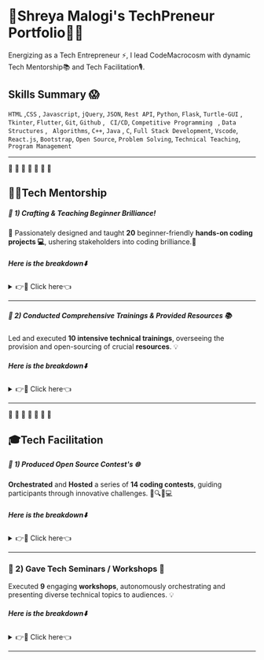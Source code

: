 # 🤝Shreya Malogi's TechPreneur Portfolio👣🦾


Energizing as a Tech Entrepreneur ⚡, I lead CodeMacrocosm with dynamic Tech Mentorship📚 and Tech Facilitation🎙.

## Skills Summary 😱
`HTML` ,`CSS` , `Javascript`, `jQuery`, `JSON`, `Rest API`, `Python`, `Flask`, `Turtle-GUI` , ` Tkinter`, `Flutter`, `Git`, `Github` , ` CI/CD`, `Competitive Programming ` , `Data Structures` , ` Algorithms`, `C++`, `Java` , `C`, `Full Stack Development`, `Vscode`, `React.js`, `Bootstrap`, `Open Source`, `Problem Solving`, `Technical Teaching`, ` Program Management `

---

💙 💙 💙 💙 💙 💙 💙

## 👩‍💻Tech Mentorship

#####  🚀 1) Crafting & Teaching Beginner Brilliance!

🌟 Passionately designed and taught **20** beginner-friendly **hands-on coding projects 💻**, ushering stakeholders into coding brilliance.🌌

#####  Here is the breakdown⬇️

<details>

<summary> 👉📸 Click here👈  </summary>
 
## Table of Contents: 

| Project Name                                                                   | Tech Stack                      |
|--------------------------------------------------------------------------------|---------------------------------|
| [🦠1) Pandemic Alert ](https://github.com/shreyamalogi/corona-cases-notifyer) | 📊 Python                      |
| [🗣️ 2) Text-to-Speech (TTS)](https://github.com/shreyamalogi/TTS)                    | 📝 Python                      |
| [📄 3) Bio Data ](https://github.com/shreyamalogi/Bio-Data)          | 🔍 HTML                        |
| [🎽 4) Teal Minimal Portfolio ](https://github.com/shreyamalogi/Teal-Minimal-Portfolio.)  | 🔍 HTML, CSS        |)             
| [🐶 5) Tinder for Dogs](https://github.com/shreyamalogi/tindog)                               | 💻 HTML, CSS, Bootstrap        |
| [🎨 5) Polka Dot](https://github.com/shreyamalogi/the_hirst_painting)                 | 🔵 Turtle GUI                  |
| [✏️ 6) Spirograph](https://github.com/shreyamalogi/spirograph)                       | 🌀 Turtle GUI                  |
| [🤖 7) Doraemon](https://github.com/shreyamalogi/doraemon)                           | 🎨 Turtle GUI                  |
| [🚀 8) Among Us Tribute](https://github.com/shreyamalogi/among-us)                   | 👥 Turtle GUI                  |
| [🧠 9) Memory Game](https://github.com/shreyamalogi/memory-game)                    | 🎮 HTML, CSS, JavaScript       |
| [🥁 10) Drums Kit](https://github.com/shreyamalogi/drums-app)                        | 🚀 HTML, CSS, JavaScript       |
| [🎲 11) Dice Game](https://github.com/shreyamalogi/Dice-game)                        | 🎮 HTML, CSS, JavaScript       |
| [🌐 12) Favicon Fetcher](https://github.com/shreyamalogi/favicon-fetcher)              | 🔍 HTML, CSS, JavaScript       |
| [📜 13) Kanye Quotes Generator](https://github.com/shreyamalogi/kanye-quotes-generator)| 🎤 API                         |
| [🌐 14) Real-time ISS Tracker](https://github.com/shreyamalogi/Real-time-ISS-Tracker)  | 🚀 Python, Tkinter             |
| [🌐 15) Flask API Integration](https://github.com/shreyamalogi/Flask-API-Integration)  | 🚀 Python, Flask               |
| [🚗 16) Miles to Kilometers Converter](https://github.com/shreyamalogi/miles-to-km-converter)| ➡️🚶 Tkinter                |
| [💎 17) I Am Rich App](https://github.com/shreyamalogi/rich-app)                      | 💰 Flutter                     |
| [📇 18) BizCard App](https://github.com/shreyamalogi/bizcard-app)                    | 🔄 Flutter                     |

This learning path will take you on a journey from Python basics to web technologies, API integration, GUI development, and finally, mobile app development with Flutter. Enjoy the coding adventure!🚀✨
</details>


---

##### 🚀 2) Conducted Comprehensive Trainings & Provided Resources 📚


Led and executed **10 intensive technical trainings**, overseeing the provision and open-sourcing of crucial **resources**. 💡



#####  Here is the breakdown⬇️

<details>

<summary> 👉📸 Click here👈 </summary>
 
| Chapter | Name of Chapter                                      |
|---------|------------------------------------------------------|
| 1       | [📖 Introduction to 'Github'.](https://github.com/CodeMacrocosm/Github-BOOK)                  |
| 2       | [👨‍💻 Understanding & Practicing 'Git'.](https://github.com/CodeMacrocosm/git-BOOK)            |
| 3       | [🔧 15 days of 'HTML/CSS' Training.](https://github.com/CodeMacrocosm/HTMLCSS-BOOK)         |
| 4       | [⚛️ 10 Days of 'React.js' Training.](https://github.com/CodeMacrocosm/react.js-BOOK)       |
| 5       | [🌐 10 days of 'C' Training.](https://github.com/CodeMacrocosm/C-BOOK)                      |
| 6       | [🔍 10 days of 'C++' Training.](https://github.com/CodeMacrocosm/CPP-BOOK)                  |
| 7       | [💡 30 days of 'DSA basics' Training.](https://github.com/CodeMacrocosm/DSA-BOOK)          |
| 8       | [☕ 10 days of 'Java' Training.](https://github.com/CodeMacrocosm/JAVA-BOOK)                |
| 9       | [🌐 45 days of 'Full Stack Web Development'.](https://github.com/CodeMacrocosm/WEBD-BOOK) |


</details>


---
💙 💙 💙 💙 💙 💙 💙 


## 🎓Tech Facilitation


##### 🚀 1) Produced Open Source Contest's 🌐

**Orchestrated** and **Hosted** a series of **14 coding contests**, guiding participants through innovative challenges. 🌟🔍💡💻

#####  Here is the breakdown⬇️

<details>

<summary> 👉📸 Click here👈 </summary>

| S.No | Name of Contest        | Description                                                   |
|------|------------------------|---------------------------------------------------------------|
| 🏆 Contest 1 | Write-a-Thon-20        | 🌟 Unleash the Creative Power of Magic Words                |
| 🌟 Contest 2 | Start-a-Thon-20        | 🌟 The Hello World Spectacular Extravaganza                  |
| 💻 Contest 3 | Design-a-Thon-20       | 🌟 Storyteller's Canvas - Design Your Narrative              |
| 🌐 Contest 4 | Web-a-Thon-20          | 🌟 Ultimate Web Development Showdown!               |
| 🚀 Contest 5 | Pull-a-Thon-21         | 🌟 Entry Point to Open Source Collaboration!            |
| ✂️ Contest 6 | Dev-a-Thon-21          | 🌟 Your Gateway to Express Your Dev Journey!                 |
| 🌐 Contest 7 | Snip-a-Thon-21         | 🌟 Code Brilliance, One Snippet at a Time!                 |
| 📖 Contest 8 | Vocab-a-Thon-22        | 🌟 Your Passport to Word Wonderland!                       |
| 💻 Contest 9  | Patternathon-22:       | 🌟 Artistic Expressive Canvas in Code                               |
| 🚀 Contest 10 | Algoathon-22:         | 🌟 Ingeniously Crafting Algorithms Anew                               |
| ✨ Contest 11 | Profileathon-22:        | 🌟  Tech Journeys Unveiled Together.                    |
| 🌊 Contest 12 | Turtle-a-Thon '23         | 🌟 Explore Turtle Graphics Bliss. |
| 💡 Contest 13 | LeetArray-a-thon'23       | 🌟 Leetcode Array Mastery Unleashed. |
| 🧩 Contest 14 | LeetString-a-thon'23      | 🌟 Innovate Strings, Crack Leetcode Challenges.|

</details>



---

### 🚀 2) Gave Tech Seminars / Workshops 🎤

Executed **9** engaging **workshops**, autonomously orchestrating and presenting diverse technical topics to audiences. 💡

##### Here is the breakdown⬇️

<details>

<summary> 👉📸 Click here👈 </summary>

| Event | Workshop / Seminar Name | Description |
|-------|-------------------------|-------------|
| 🌟 1 | 📖 GitHub Hello-World Workshop: | 🚀 A Step-by-Step Guide to Getting Started. |
| 🌟 2 | 🔧 Setup Training Workshop: | 🛠️ A Hands-on Guide for Tools Installation.  |
| 🌟 3 | 🎉 Hacktoberfest 2021 Workshop: | 💡 CodeMacrocosm Open Source Contribution Demo. |
| 🌟 4 | 🔍 Placement Preparation Seminar: | 🎓 Ace Your Job Search.  |
| 🌟 5 | 🗺️ Technical Placement Seminar: | 🌐 Coursemap.  |
| 🌟 6 | 🚀 Hacktoberfest 2022 Workshop: | 🌟 CodeMacrocosm Open Source Contribution Demo. |
| 🌟 7 | 🚗 Google Driverless Cars Seminar: |  🚗 Transportation - Autonomous Technology. |
| 🌟 8 | 👩‍💻 Frontend Dev Week Workshop: | 💖 101 Coachings for Beginner girls for 1 week.  |
| 🌟 9 | 🌟 Hacktoberfest 2023 Workshop: | 📚 CodeMacrocosm Open Source Contribution Demo.  |


</details>

---







 

